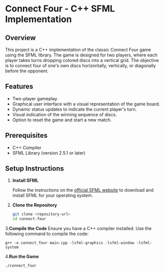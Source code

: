 # Connect Four - C++ SFML Implementation

## Overview

This project is a C++ implementation of the classic Connect Four game using the SFML library. The game is designed for two players, where each player takes turns dropping colored discs into a vertical grid. The objective is to connect four of one's own discs horizontally, vertically, or diagonally before the opponent.

## Features

- Two-player gameplay.
- Graphical user interface with a visual representation of the game board.
- Dynamic status updates to indicate the current player's turn.
- Visual indication of the winning sequence of discs.
- Option to reset the game and start a new match.

## Prerequisites

- C++ Compiler
- SFML Library (version 2.5.1 or later)

## Setup Instructions

1. **Install SFML**

   Follow the instructions on the [official SFML website](https://www.sfml-dev.org/download.php) to download and install SFML for your operating system.

2. **Clone the Repository**

   ```bash
   git clone <repository-url>
   cd connect-four
3.**Compile the Code**
    Ensure you have a C++ compiler installed. Use the following command to compile the code:


    g++ -o connect_four main.cpp -lsfml-graphics -lsfml-window -lsfml-system
4.**Run the Game**

  ```bash
./connect_four
